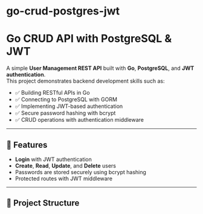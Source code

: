 # go-crud-postgres-jwt

# Go CRUD API with PostgreSQL & JWT

A simple **User Management REST API** built with **Go**, **PostgreSQL**, and **JWT authentication**.  
This project demonstrates backend development skills such as:

- ✅ Building RESTful APIs in Go
- ✅ Connecting to PostgreSQL with GORM
- ✅ Implementing JWT-based authentication
- ✅ Secure password hashing with bcrypt
- ✅ CRUD operations with authentication middleware

---

## 🚀 Features
- **Login** with JWT authentication
- **Create**, **Read**, **Update**, and **Delete** users
- Passwords are stored securely using bcrypt hashing
- Protected routes with JWT middleware

---

## 📂 Project Structure
